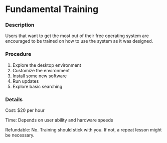 <title>Fundamental Training - Dave's World</title>

Fundamental Training
====================

### Description

Users that want to get the most out of their free operating system are
encouraged to be trained on how to use the system as it was designed.

### Procedure

1. Explore the desktop environment
2. Customize the environment
3. Install some new software
4. Run updates
5. Explore basic searching

### Details

Cost: $20 per hour

Time: Depends on user ability and hardware speeds

Refundable: No. Training should stick with you. If not, a repeat lesson might be
necessary.
